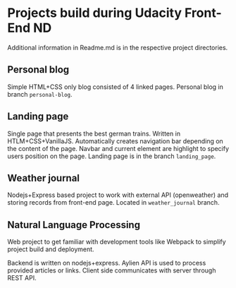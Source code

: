 # Projects build during Udacity Front-End ND

Additional information in Readme.md is in the respective project directories.

## Personal blog
Simple HTML+CSS only blog consisted of 4 linked pages. Personal blog in branch `personal-blog`.

## Landing page
Single page that presents the best german trains. Written in HTLM+CSS+VanillaJS. Automatically creates navigation bar depending on the content of the page. Navbar and current element are highlight to specify users position on the page. Landing page is in the branch `landing_page`.

## Weather journal
Nodejs+Express based project to work with external API (openweather) and storing records from front-end page. Located in `weather_journal` branch.

## Natural Language Processing
Web project to get familiar with development tools like Webpack to simplify project build and deployment.

Backend is written on nodejs+express. Aylien API is used to process provided articles or links. Client side communicates with server through REST API.